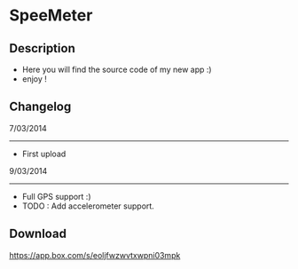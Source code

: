 SpeeMeter
=========

Description
---------------
* Here you will find the source code of my new app :)
* enjoy !


Changelog
---------------
7/03/2014
_________
* First upload

9/03/2014
_________
* Full GPS support :)
* TODO : Add accelerometer support.


Download
---------------
https://app.box.com/s/eoljfwzwvtxwpni03mpk
